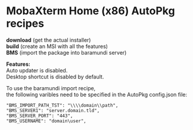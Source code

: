 # MobaXterm Home (x86) AutoPkg recipes
**download** (get the actual installer)  
**build** (create an MSI with all the features)  
**BMS** (import the package into baramundi server)  

**Features:**  
Auto updater is disabled.  
Desktop shortcut is disabled by default.  

To use the baramundi import recipe,<br>
the following varibles need to be specified in the AutoPkg config.json file:<br>
  ```"BMS_IMPORT_OU_GUID": "11111111-ABCD-1234-ABCD-12345678ABCD",
  "BMS_IMPORT_PATH_TST": "\\\\domain\\path",
  "BMS_SERVER1": "server.domain.tld",
  "BMS_SERVER_PORT": "443",
  "BMS_USERNAME": "domain\user",